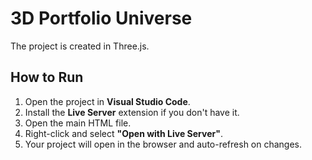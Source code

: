 # 3D Portfolio Universe

The project is created in Three.js.

## How to Run

1. Open the project in **Visual Studio Code**.
2. Install the **Live Server** extension if you don't have it.
3. Open the main HTML file.
4. Right-click and select **"Open with Live Server"**.
5. Your project will open in the browser and auto-refresh on changes.

